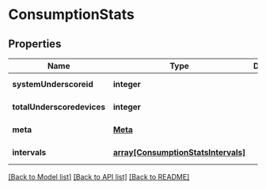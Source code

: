 # ConsumptionStats

## Properties
Name | Type | Description | Notes
------------ | ------------- | ------------- | -------------
**systemUnderscoreid** | **integer** |  | [default to null]
**totalUnderscoredevices** | **integer** |  | [default to null]
**meta** | [**Meta**](Meta.md) |  | [default to null]
**intervals** | [**array[ConsumptionStatsIntervals]**](ConsumptionStatsIntervals.md) |  | [default to null]

[[Back to Model list]](../README.md#documentation-for-models) [[Back to API list]](../README.md#documentation-for-api-endpoints) [[Back to README]](../README.md)


